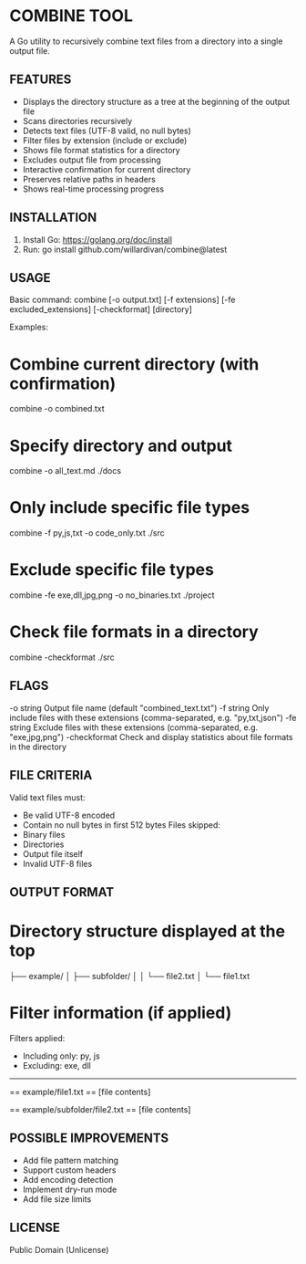 COMBINE TOOL
============

A Go utility to recursively combine text files from a directory into a single output file.

FEATURES
--------
- Displays the directory structure as a tree at the beginning of the output file
- Scans directories recursively
- Detects text files (UTF-8 valid, no null bytes)
- Filter files by extension (include or exclude)
- Shows file format statistics for a directory
- Excludes output file from processing
- Interactive confirmation for current directory
- Preserves relative paths in headers
- Shows real-time processing progress

INSTALLATION
------------
1. Install Go: https://golang.org/doc/install
2. Run:
   go install github.com/willardivan/combine@latest

USAGE
-----
Basic command:
  combine [-o output.txt] [-f extensions] [-fe excluded_extensions] [-checkformat] [directory]

Examples:
  # Combine current directory (with confirmation)
  combine -o combined.txt

  # Specify directory and output
  combine -o all_text.md ./docs

  # Only include specific file types
  combine -f py,js,txt -o code_only.txt ./src

  # Exclude specific file types
  combine -fe exe,dll,jpg,png -o no_binaries.txt ./project

  # Check file formats in a directory
  combine -checkformat ./src

FLAGS
-----
  -o string           Output file name (default "combined_text.txt")
  -f string           Only include files with these extensions (comma-separated, e.g. "py,txt,json")
  -fe string          Exclude files with these extensions (comma-separated, e.g. "exe,jpg,png")
  -checkformat        Check and display statistics about file formats in the directory

FILE CRITERIA
-------------
Valid text files must:
- Be valid UTF-8 encoded
- Contain no null bytes in first 512 bytes
Files skipped:
- Binary files
- Directories
- Output file itself
- Invalid UTF-8 files

OUTPUT FORMAT
-------------
# Directory structure displayed at the top
├── example/
│   ├── subfolder/
│   │   └── file2.txt
│   └── file1.txt

# Filter information (if applied)
Filters applied:
- Including only: py, js
- Excluding: exe, dll

--------------------------------------------------------------------------------

== example/file1.txt ==
[file contents]

== example/subfolder/file2.txt ==
[file contents]

POSSIBLE IMPROVEMENTS
---------------------
- Add file pattern matching
- Support custom headers
- Add encoding detection
- Implement dry-run mode
- Add file size limits

LICENSE
-------
Public Domain (Unlicense)
